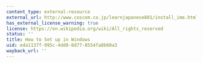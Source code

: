 ```yaml
---
content_type: external-resource
external_url: http://www.coscom.co.jp/learnjapanese801/install_ime.html
has_external_license_warning: true
license: https://en.wikipedia.org/wiki/All_rights_reserved
status: ''
title: How to Set up in Windows
uid: eda1137f-995c-4dd8-8d77-8554fa8b60a3
wayback_url: ''
---
```

